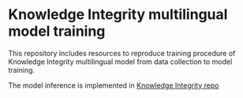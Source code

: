 # Knowledge Integrity multilingual model training

This repository includes resources to reproduce training procedure
of Knowledge Integrity multilingual model from data collection to model training. 

The model inference is implemented in 
[Knowledge Integrity repo](https://gitlab.wikimedia.org/repos/research/knowledge_integrity)
